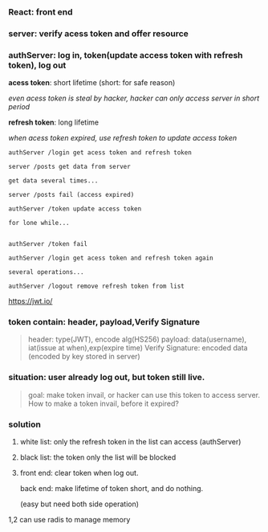 ### React: front end
### server: verify acess token and offer resource
### authServer: log in, token(update access token with refresh token), log out

**acess token**: short lifetime (short: for safe reason)

*even acess token is steal by hacker, hacker can only access server in short period*

**refresh token**: long lifetime

*when acess token expired, use refresh token to update access token*
```
authServer /login get acess token and refresh token

server /posts get data from server

get data several times...

server /posts fail (access expired)

authServer /token update access token

for lone while...


authServer /token fail

authServer /login get acess token and refresh token again

several operations...

authServer /logout remove refresh token from list
```
https://jwt.io/
### token contain: header, payload,Verify Signature
> header: type(JWT), encode alg(HS256)
> payload: data(username), iat(issue at when),exp(expire time)
> Verify Signature: encoded data (encoded by key stored in server)

### situation: user already log out, but token still live.
> goal: make token invail, or hacker can use this token to access server.
> How to make a token invail, before it expired?

### solution
1. white list: only the refresh token in the list can access (authServer)
2. black list: the token only the list will be blocked
3. front end: clear token when log out.
   
   back end: make lifetime of token short, and do nothing.
   
   (easy but need both side operation)

1,2 can use radis to manage memory




